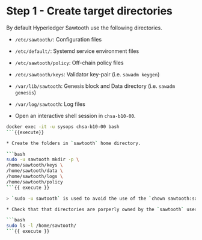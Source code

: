 # Step 1 - Create target directories

By default Hyperledger Sawtooth use the following directories.

* `/etc/sawtooth/`: Configuration files
* `/etc/default/`: Systemd service environment files
* `/etc/sawtooth/policy`: Off-chain policy files
* `/etc/sawtooth/keys`: Validator key-pair (i.e. `sawadm keygen`)
* `/var/lib/sawtooth`: Genesis block and Data directory (i.e. `sawadm genesis`)
* `/var/log/sawtooth`: Log files

* Open an interactive shell session in `chsa-b10-00`.

```bash
docker exec -it -u sysops chsa-b10-00 bash
```{{execute}}

* Create the folders in `sawtooth` home directory.

```bash
sudo -u sawtooth mkdir -p \
/home/sawtooth/keys \
/home/sawtooth/data \
/home/sawtooth/logs \
/home/sawtooth/policy
```{{ execute }}

> `sudo -u sawtooth` is used to avoid the use of the `chown sawtooth:sawtooth -R`

* Check that that directories are porperly owned by the `sawtooth` user and group.

```bash
sudo ls -l /home/sawtooth/
```{{ execute }}
